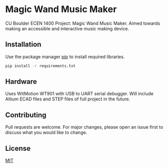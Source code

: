 # Magic Wand Music Maker

CU Boulder ECEN 1400 Project: Magic Wand Music Maker. Aimed towards making an accessible and interactive music making device.

## Installation

Use the package manager [pip](https://pip.pypa.io/en/stable/) to install required libraries.

```bash
pip install -r requirements.txt
```

## Hardware
Uses WitMotion WT901 with USB to UART serial debugger. Will include Altium ECAD files and STEP files of full project in the future.

## Contributing

Pull requests are welcome. For major changes, please open an issue first
to discuss what you would like to change.

## License

[MIT](https://choosealicense.com/licenses/mit/)